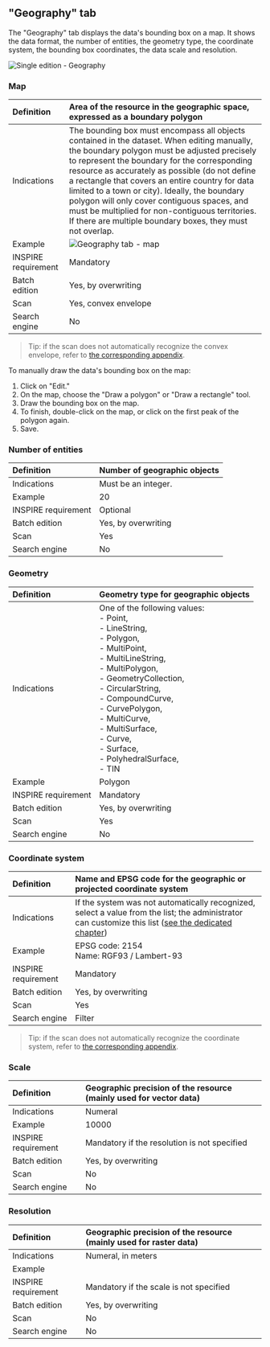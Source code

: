 ## "Geography" tab

The "Geography" tab displays the data's bounding box on a map. It shows the data format, the number of entities, the geometry type, the coordinate system, the bounding box coordinates, the data scale and resolution.

![Single edition - Geography](/en/images/inv_edit_one_geography.png "Single edition - Geography tab")

### Map

| Definition                 | Area of the resource in the geographic space, expressed as a boundary polygon |
| :------------------------- | :--------------------------------------------------------- |
| Indications                | The bounding box must encompass all objects contained in the dataset. When editing manually, the boundary polygon must be adjusted precisely to represent the boundary for the corresponding resource as accurately as possible (do not define a rectangle that covers an entire country for data limited to a town or city). Ideally, the boundary polygon will only cover contiguous spaces, and must be multiplied for non-contiguous territories.<br />If there are multiple boundary boxes, they must not overlap. |
| Example                    | ![Geography tab - map](/en/images/inv_edit_one_geography_map_500px.png "Displays the convex envelope for a given data item on a map") |
| INSPIRE requirement   | Mandatory                   |
| Batch edition     | Yes, by overwriting           |
| Scan                       | Yes, convex envelope |
| Search engine        | No                    |

> Tip: if the scan does not automatically recognize the convex envelope, refer to [the corresponding appendix](/en/appendices/scan_srsnotfound_fme_fix.html).

To manually draw the data's bounding box on the map:

1.	Click on "Edit."
2.	On the map, choose the "Draw a polygon" or "Draw a rectangle" tool.
3.	Draw the bounding box on the map.
4.	To finish, double-click on the map, or click on the first peak of the polygon again.
5.	Save.

### Number of entities

| Definition                 | Number of geographic objects |
| :------------------------- | :---------------------------- |
| Indications                | Must be an integer.          |
| Example                    | 20                            |
| INSPIRE requirement   | Optional        |
| Batch edition     | Yes, by overwriting           |
| Scan                | Yes       |
| Search engine        | No                           |

### Geometry

| Definition                 | Geometry type for geographic objects |
| :------------------------- | :--------------------------------------------------------- |
| Indications                | One of the following values:<br />- Point,<br />- LineString,<br />- Polygon,<br />- MultiPoint,<br />- MultiLineString,<br />- MultiPolygon,<br />- GeometryCollection,<br />- CircularString,<br />- CompoundCurve,<br />- CurvePolygon,<br />- MultiCurve,<br />- MultiSurface,<br />- Curve,<br />- Surface,<br />- PolyhedralSurface,<br />- TIN |
| Example                    | Polygon                    |
| INSPIRE requirement   | Mandatory                   |
| Batch edition     | Yes, by overwriting           |
| Scan                | Yes       |
| Search engine        | No                    |

### Coordinate system

| Definition                 | Name and EPSG code for the geographic or projected coordinate system |
| :------------------------- | :--------------------------------------------------------- |
| Indications                | If the system was not automatically recognized, select a value from the list; the administrator can customize this list ([see the dedicated chapter](/en/features/admin/srs.html)) |
| Example                    | EPSG code: 2154<br />Name: RGF93 / Lambert-93  |
| INSPIRE requirement   | Mandatory                   |
| Batch edition     | Yes, by overwriting           |
| Scan                | Yes       |
| Search engine | Filter                       |

> Tip: if the scan does not automatically recognize the coordinate system, refer to [the corresponding appendix](/en/appendices/scan_srsnotfound_fme_fix.html).

### Scale

| Definition                 | Geographic precision of the resource (mainly used for vector data) |
| :------------------------- | :--------------------------------------------------------- |
| Indications                | Numeral |
| Example                    | 10000           |
| INSPIRE requirement           | Mandatory if the resolution is not specified |
| Batch edition     | Yes, by overwriting           |
| Scan                | No        |
| Search engine        | No                    |

### Resolution

| Definition                 | Geographic precision of the resource (mainly used for raster data) |
| :------------------------- | :--------------------------------------------------------- |
| Indications                | Numeral, in meters|
| Example                    |                      |
| INSPIRE requirement           | Mandatory if the scale is not specified |
| Batch edition     | Yes, by overwriting           |
| Scan                | No        |
| Search engine        | No                    |

